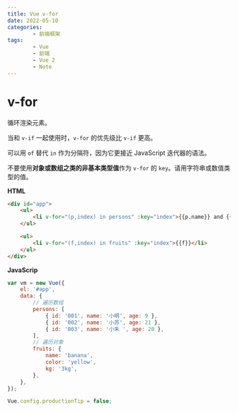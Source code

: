 ```yaml
---
title: Vue v-for
date: 2022-05-10
categories:
        - 前端框架
tags:
        - Vue
        - 前端
        - Vue 2
        - Note
---
```


# v-for

循环渲染元素。

当和 `v-if` 一起使用时，`v-for` 的优先级比 `v-if` 更高。

可以用 `of` 替代 `in` 作为分隔符，因为它更接近 JavaScript 迭代器的语法。

不要使用**对象或数组之类的非基本类型值**作为 `v-for` 的 `key`。请用字符串或数值类型的值。

**HTML**

```html
<div id="app">
	<ul>
		<li v-for="(p,index) in persons" :key="index">{{p.name}} and {{p.age}}</li>
	</ul>

	<ul>
		<li v-for="(f,index) in fruits" :key="index">{{f}}</li>
	</ul>
</div>
```

**JavaScrip**

```js
var vm = new Vue({
	el: '#app',
	data: {
		// 遍历数组
		persons: [
			{ id: '001', name: '小明', age: 9 },
			{ id: '002', name: '小苏', age: 21 },
			{ id: '003', name: '小朱 ', age: 20 },
		],
		// 遍历对象
		fruits: {
			name: 'banana',
			color: 'yellow',
			kg: '3kg',
		},
	},
});

Vue.config.productionTip = false;
```
